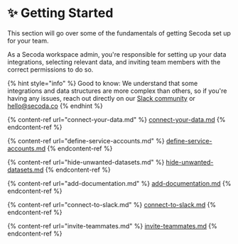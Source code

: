 # ✨ Getting Started

This section will go over some of the fundamentals of getting Secoda set up for your team.&#x20;

As a Secoda workspace admin, you're responsible for setting up your data integrations, selecting relevant data, and inviting team members with the correct permissions to do so.&#x20;

{% hint style="info" %}
Good to know: We understand that some integrations and data structures are more complex than others, so if you're having any issues, reach out directly on our [Slack community](https://join.slack.com/t/secodacommunity/shared\_invite/zt-mhnu278g-FktKZmZ51SDQtlu3NRAxqg) or hello@secoda.co
{% endhint %}

{% content-ref url="connect-your-data.md" %}
[connect-your-data.md](connect-your-data.md)
{% endcontent-ref %}

{% content-ref url="define-service-accounts.md" %}
[define-service-accounts.md](define-service-accounts.md)
{% endcontent-ref %}

{% content-ref url="hide-unwanted-datasets.md" %}
[hide-unwanted-datasets.md](hide-unwanted-datasets.md)
{% endcontent-ref %}

{% content-ref url="add-documentation.md" %}
[add-documentation.md](add-documentation.md)
{% endcontent-ref %}

{% content-ref url="connect-to-slack.md" %}
[connect-to-slack.md](connect-to-slack.md)
{% endcontent-ref %}

{% content-ref url="invite-teammates.md" %}
[invite-teammates.md](invite-teammates.md)
{% endcontent-ref %}
